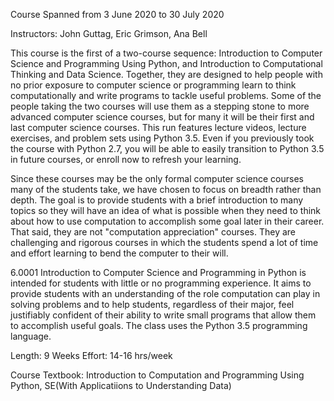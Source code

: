 Course Spanned from 3 June 2020 to 30 July 2020

Instructors: John Guttag, Eric Grimson, Ana Bell


This course is the first of a two-course sequence: Introduction to Computer Science and Programming Using Python, and Introduction to Computational Thinking and Data Science. Together, they are designed to help people with no prior exposure to computer science or programming learn to think computationally and write programs to tackle useful problems. Some of the people taking the two courses will use them as a stepping stone to more advanced computer science courses, but for many it will be their first and last computer science courses. This run features lecture videos, lecture exercises, and problem sets using Python 3.5. Even if you previously took the course with Python 2.7, you will be able to easily transition to Python 3.5 in future courses, or enroll now to refresh your learning.

Since these courses may be the only formal computer science courses many of the students take, we have chosen to focus on breadth rather than depth. The goal is to provide students with a brief introduction to many topics so they will have an idea of what is possible when they need to think about how to use computation to accomplish some goal later in their career. That said, they are not "computation appreciation" courses. They are challenging and rigorous courses in which the students spend a lot of time and effort learning to bend the computer to their will.


6.0001 Introduction to Computer Science and Programming in Python is intended for students with little or no programming experience. It aims to provide students with an understanding of the role computation can play in solving problems and to help students, regardless of their major, feel justifiably confident of their ability to write small programs that allow them to accomplish useful goals. The class uses the Python 3.5 programming language.

Length: 9 Weeks
Effort: 14-16 hrs/week

Course Textbook: Introduction to Computation and Programming Using Python, SE(With Applicatiions to Understanding Data)